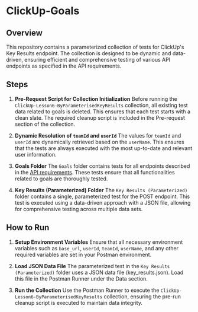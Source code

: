 # ClickUp-Goals

## Overview

This repository contains a parameterized collection of tests for ClickUp's Key Results endpoint. The collection is designed to be dynamic and data-driven, ensuring efficient and comprehensive testing of various API endpoints as specified in the API requirements.

## Steps

1. **Pre-Request Script for Collection Initialization**
   Before running the `ClickUp-Lesson6-ByParameterisedKeyResults` collection, all existing test data related to goals is deleted. This ensures that each test starts with a clean slate. The required cleanup script is included in the Pre-request section of the collection.

2. **Dynamic Resolution of `teamId` and `userId`**
   The values for `teamId` and `userId` are dynamically retrieved based on the `userName`. This ensures that the tests are always executed with the most up-to-date and relevant user information.

4. **Goals Folder**
   The `Goals` folder contains tests for all endpoints described in the [API requirements](https://clickup.com/api/clickupreference/operation/GetGoals/). These tests ensure that all functionalities related to goals are thoroughly tested.

6. **Key Results (Parameterized) Folder**
   The `Key Results (Parameterized)` folder contains a single, parameterized test for the POST endpoint. This test is executed using a data-driven approach with a JSON file, allowing for comprehensive testing across multiple data sets.

## How to Run

1. **Setup Environment Variables**
   Ensure that all necessary environment variables such as `base_url`, `userId`, `teamId`, `userName`, and any other required variables are set in your Postman environment.

2. **Load JSON Data File**
   The parameterized test in the `Key Results (Parameterized)` folder uses a JSON data file (key_results.json). Load this file in the Postman Runner under the Data section.

3. **Run the Collection**
   Use the Postman Runner to execute the `ClickUp-Lesson6-ByParameterisedKeyResults` collection, ensuring the pre-run cleanup script is executed to maintain data integrity.
